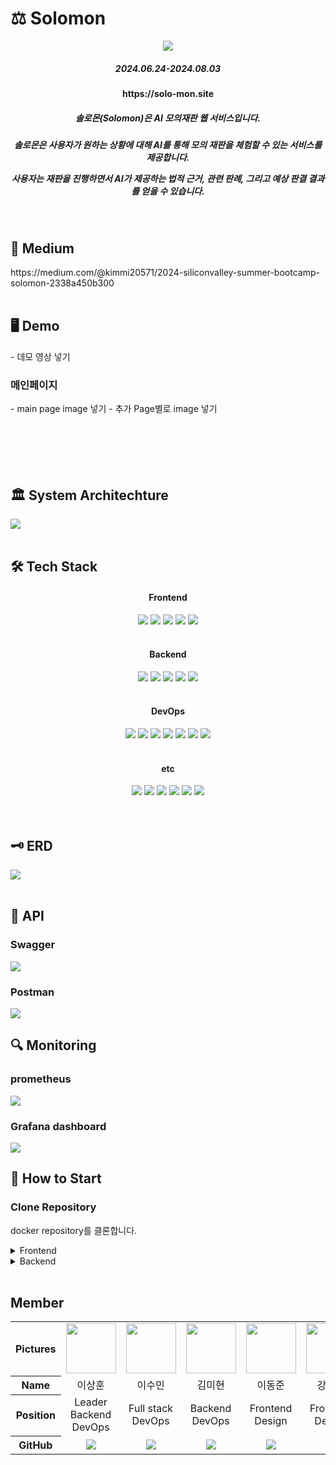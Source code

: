 # ⚖️ Solomon
<div align=center>
<img src="https://github.com/user-attachments/assets/ad540723-dc25-40c6-ab8a-b85b2603b9e5"/>
<h5>2024.06.24-2024.08.03</h5>
<h4>https://solo-mon.site</h4>
<h5>솔로몬(Solomon)은 AI 모의재판 웹 서비스입니다.</h5>
<h5>솔로몬은 사용자가 원하는 상황에 대해 AI를 통해 모의 재판을 체험할 수 있는 서비스를 제공합니다. 
  
  사용자는 재판을 진행하면서 AI가 제공하는 법적 근거, 관련 판례, 그리고 예상 판결 결과를 얻을 수 있습니다.</h5>
</div>
<br />

<h2>📄 Medium</h2>
https://medium.com/@kimmi20571/2024-siliconvalley-summer-bootcamp-solomon-2338a450b300
<br />
<br />

<h2>🖥️ Demo</h2>
- 데모 영상 넣기

<h3>메인페이지</h3>
- main page image 넣기
- 추가 Page별로 image 넣기
<br />
<br />
<br />
<br />
<br />
<br />

<h2>🏛️ System Architechture</h2>
<img src="https://github.com/user-attachments/assets/98e15c04-7989-459c-b1f2-4f406a9c1c26">

<br />
<br />

<h2>🛠️ Tech Stack</h2>
<div align=center>
<h4>Frontend</h4>
<img src="https://img.shields.io/badge/React-61DAFB?style=for-the-badge&logo=react&logoColor=white">
<img src="https://img.shields.io/badge/TypeScript-3178C6?style=for-the-badge&logo=typescript&logoColor=white">
<img src="https://img.shields.io/badge/Tailwind_CSS-38B2AC?style=for-the-badge&logo=tailwind-css&logoColor=white">
<img src="https://img.shields.io/badge/Prettier-F7B93E?style=for-the-badge&logo=prettier&logoColor=white">
<img src="https://img.shields.io/badge/Axios-5A29E4?style=for-the-badge&logo=Axios&logoColor=white">

<br />
<br />
<h4>Backend</h4>
<img src="https://img.shields.io/badge/Django-092E20?style=for-the-badge&logo=django&logoColor=white">
<img src="https://img.shields.io/badge/Gunicorn-499848?style=for-the-badge&logo=gunicorn&logoColor=white">
<img src="https://img.shields.io/badge/MySQL-4479A1?style=for-the-badge&logo=mysql&logoColor=white">
<img src="https://img.shields.io/badge/Langchain-1C3C3C?style=for-the-badge&logo=langchain&logoColor=white">
<img src="https://img.shields.io/badge/AWS OpenSearch-005EB8?style=for-the-badge&logo=opensearch&logoColor=white"/>


<br />
<br />
<h4>DevOps</h4>
<img src="https://img.shields.io/badge/Nginx-009639?style=for-the-badge&logo=nginx&logoColor=white">
<img src="https://img.shields.io/badge/Amazon EC2-FF9900?style=for-the-badge&logo=Amazon EC2&logoColor=white"/>
<img src="https://img.shields.io/badge/Amazon RDS-527FFF?style=for-the-badge&logo=amazonrds&logoColor=white"/>
<img src="https://img.shields.io/badge/Docker-2496ED?style=for-the-badge&logo=docker&logoColor=white">
<img src="https://img.shields.io/badge/Grafana-F46800?style=for-the-badge&logo=grafana&logoColor=white">
<img src="https://img.shields.io/badge/Prometheus-E6522C?style=for-the-badge&logo=prometheus&logoColor=white">
<img src="https://img.shields.io/badge/GitHub_Actions-2088FF?style=for-the-badge&logo=github-actions&logoColor=white">

<br />
<br />
<h4>etc</h4>
<img src="https://img.shields.io/badge/GitHub-181717?style=for-the-badge&logo=github&logoColor=white">
<img src="https://img.shields.io/badge/Slack-4A154B?style=for-the-badge&logo=slack&logoColor=white">
<img src="https://img.shields.io/badge/Notion-000000?style=for-the-badge&logo=notion&logoColor=white">
<img src="https://img.shields.io/badge/Figma-F24E1E?style=for-the-badge&logo=figma&logoColor=white">
<img src="https://img.shields.io/badge/Postman-FF6C37?style=for-the-badge&logo=postman&logoColor=white">
<img src="https://img.shields.io/badge/Swagger-85EA2D?style=for-the-badge&logo=swagger&logoColor=white">
<br />
<br />
</div>

<br />

<h2>🗝️ ERD</h2>
<img src="https://github.com/user-attachments/assets/748fd3ad-a37c-4390-bc7a-8a50f42e2767">

<br />
<br />
<h2>📁 API</h2>
<h3>Swagger</h3>
<img src="https://github.com/user-attachments/assets/6f4d45e9-ccba-4749-a6f9-b10f24db8b4d">
<h3>Postman</h3>
<img src="https://github.com/user-attachments/assets/77f8653c-bb67-45a7-a4df-1d875878b5f8">

<br />

<h2>🔍 Monitoring</h2>
<h3>prometheus</h3>
<img src="https://github.com/user-attachments/assets/2da8adbc-32df-4e91-83a4-e2b95ffb9ceb">

<h3>Grafana dashboard</h3>
<img src="https://github.com/user-attachments/assets/b202a863-a642-43a1-a676-13f6060105c0">

<br />
<h2>📓 How to Start</h2>

### Clone Repository
  docker repository를 클론합니다.

    
  
<details>
  <summary>Frontend</summary>
  
  ### Install Packages
패키지 설치를 합니다.

      yarn install

  ### Add Environment Files
  환경 파일을 생성해 줍니다.

  #### .env
  
  ### Getting Started
  마지막으로 개발 서버를 열어줍니다.
  
      yarn dev

  ### See Result
  http://localhost:3000 에 접속하여 결과물을 조회합니다.

</details>


<details>
  <summary>Backend</summary>

  ### Add Environment Files(.env)
  **django_backend/.env**
  ```
  DATABASE_NAME= 
  DATABASE_USER=
  DATABASE_PASS=
  DATABASE_HOST=
  DATABASE_PORT=
  SECRET_KEY=
  
  JWT_SECRET_KEY=
  
  CLOVA_CLIENT_ID=
  CLOVA_CLIENT_SECRET=
  ```
  **db/.env**
  ```
  MYSQL_DATABASE=
  MYSQL_ROOT_USER=
  MYSQL_PASSWORD=
  MYSQL_ROOT_PASSWORD=
  ```
  **channel/.env**
  ```
  OPENAI_API_KEY=
  
  OPENSEARCH_URL=
  OPENSEARCH_ID=
  OPENSEARCH_PASSWORD=
  OPENSEARCH_INITIAL_ADMIN_PASSWORD=
  ```
  
  ### Docker Run Command
  백엔드 서비스를 시작하기 위해 다음 Docker Compose 명령어를 실행합니다.
  
    docker-compose -p teaml -f Solomon-Docker/docker-compose.prod.yml up -d -—build
            
</details>
<br /> 
<!-- <h2>📂 Directory Structure</h2>

<br />
<br /> -->
<h2>Member</h2>

<table width="1000">
    <thead>
    </thead>
    <tbody>
    <tr>
        <th>Pictures</th>
         <td width="100" align="center">
            <a href="https://github.com/lsh1215">
                <img src="https://github.com/2024-Team-Techeer-Salon/.github/assets/75378429/ef544592-e67f-4567-9639-b93bc0a138af" width="80" height="80">
            </a>
        </td>
        <td width="100" align="center">
            <a href="https://github.com/Sum1nLee">
                <img src="https://github.com/user-attachments/assets/740407c1-c95b-4601-91ad-4c2cd638583d" width="80" height="80">
            </a>
        </td>
        <td width="100" align="center">
            <a href="https://github.com/myun1022">
                <img src="https://github.com/user-attachments/assets/95224109-1f17-405e-8012-4b1760fb4af9" width="80" height="80">
            </a>
        </td>
        <td width="100" align="center">
            <a href="https://github.com/UpToMind">
                <img src="https://github.com/user-attachments/assets/a95526fe-4e0f-486a-a585-cad2673ed57c" width="80" height="80">
            </a>
        </td>
        <td width="100" align="center">
            <a href="https://github.com/xaexunxang">
                <img src="https://github.com/user-attachments/assets/2c00469d-cb8e-416c-b0ae-a51012f76753" width="80" height="80">
            </a>
        </td>
        <td width="100" align="center">
            <a href="https://github.com/jina111">
                <img src="https://github.com/user-attachments/assets/661f7512-011b-464c-88d2-19acd895dc0e" width="80" height="80">
            </a>
        </td>
    </tr>
    <tr>
        <th>Name</th>
        <td width="100" align="center">이상훈</td>
        <td width="100" align="center">이수민</td>
        <td width="100" align="center">김미현</td>
        <td width="100" align="center">이동준</td>
        <td width="100" align="center">강재훈</td>
        <td width="100" align="center">김지나</td>
    </tr>
    <tr>
        <th>Position</th>
        <td width="10" align="center">
            Leader<br>
            Backend<br>
            DevOps<br>
        </td>
        <td width="100" align="center">
            Full stack<br>
            DevOps<br>
        </td>
        <td width="100" align="center">
            Backend<br>
            DevOps<br>
        </td>
        <td width="100" align="center">
            Frontend<br>Design<br/>
        </td>
        <td width="100" align="center">
            Frontend<br>Design<br/>
        </td>
        <td width="100" align="center">
            Frontend<br>Design<br/>
        </td>
    </tr>
    <tr>
        <th>GitHub</th>
        <td width="100" align="center">
            <a href="https://github.com/lsh1215">
                <img src="http://img.shields.io/badge/lsh1215-green?style=social&logo=github"/>
            </a>
        </td>
        <td width="100" align="center">
            <a href="https://github.com/Sum1nLee">
                <img src="http://img.shields.io/badge/Sum1nLee-green?style=social&logo=github"/>
            </a>
        </td>
        <td width="100" align="center">
            <a href="https://github.com/myun1022">
                <img src="http://img.shields.io/badge/myun1022-green?style=social&logo=github"/>
            </a>
        </td>
        <td width="100" align="center">
            <a href="https://github.com/UpToMind">
                <img src="http://img.shields.io/badge/UpToMind-green?style=social&logo=github"/>
            </a>
        </td>
        <td width="100" align="center">
            <a href="https://github.com/xaexunxang">
                <img src="http://img.shields.io/badge/xaexunxang-green?style=social&logo=github"/>
            </a>
        </td>
        <td width="100" align="center">
            <a href="https://github.com/jina111">
                <img src="http://img.shields.io/badge/jina111-green?style=social&logo=github"/>
            </a>
        </td>
     </tr>
    </tbody>
</table>



<br />
<br />
